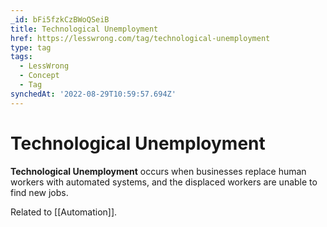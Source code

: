 ```yaml
---
_id: bFi5fzkCzBWoQSeiB
title: Technological Unemployment
href: https://lesswrong.com/tag/technological-unemployment
type: tag
tags:
  - LessWrong
  - Concept
  - Tag
synchedAt: '2022-08-29T10:59:57.694Z'
---
```

# Technological Unemployment

**Technological Unemployment** occurs when businesses replace human workers with automated systems, and the displaced workers are unable to find new jobs.

Related to [[Automation]].